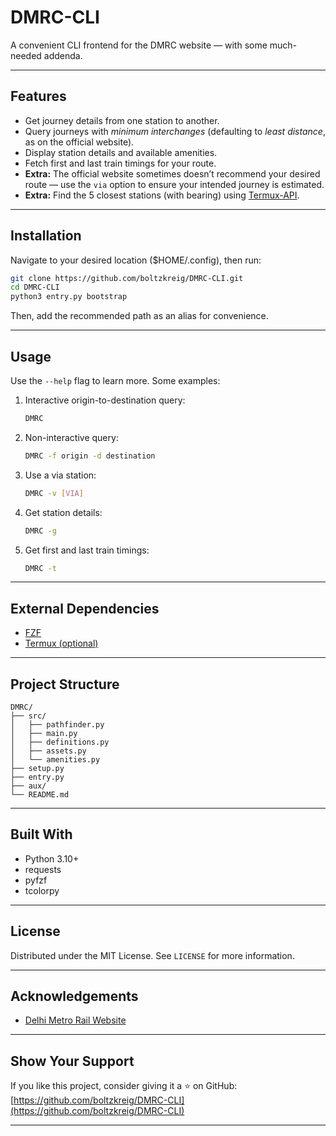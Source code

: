 # DMRC-CLI

A convenient CLI frontend for the DMRC website — with some much-needed addenda.

---

## Features

* Get journey details from one station to another.
* Query journeys with *minimum interchanges* (defaulting to *least distance*, as on the official website).
* Display station details and available amenities.
* Fetch first and last train timings for your route.
* **Extra:** The official website sometimes doesn’t recommend your desired route — use the `via` option to ensure your intended journey is estimated.
* **Extra:** Find the 5 closest stations (with bearing) using [Termux-API](https://github.com/termux/termux-api).

---

## Installation

Navigate to your desired location ($HOME/.config), then run:

```bash
git clone https://github.com/boltzkreig/DMRC-CLI.git
cd DMRC-CLI
python3 entry.py bootstrap
```

Then, add the recommended path as an alias for convenience.

---

## Usage

Use the `--help` flag to learn more.
Some examples:

1. Interactive origin-to-destination query:

   ```bash
   DMRC
   ```

2. Non-interactive query:

   ```bash
   DMRC -f origin -d destination
   ```

3. Use a via station:

   ```bash
   DMRC -v [VIA]
   ```

4. Get station details:

   ```bash
   DMRC -g
   ```

5. Get first and last train timings:

   ```bash
   DMRC -t
   ```

---

## External Dependencies

* [FZF](https://github.com/junegunn/fzf)
* [Termux (optional)](https://github.com/termux/termux-api)

---

## Project Structure

```
DMRC/
├── src/
│   ├── pathfinder.py
│   ├── main.py
│   ├── definitions.py
│   ├── assets.py
│   └── amenities.py
├── setup.py
├── entry.py
├── aux/
└── README.md
```

---

## Built With

* Python 3.10+
* requests
* pyfzf
* tcolorpy

---

## License

Distributed under the MIT License.
See `LICENSE` for more information.

---

## Acknowledgements

- [Delhi Metro Rail Website](http://www.delhimetrorail.com)

---

## Show Your Support

If you like this project, consider giving it a ⭐ on GitHub:
[https://github.com/boltzkreig/DMRC-CLI](https://github.com/boltzkreig/DMRC-CLI)

---
